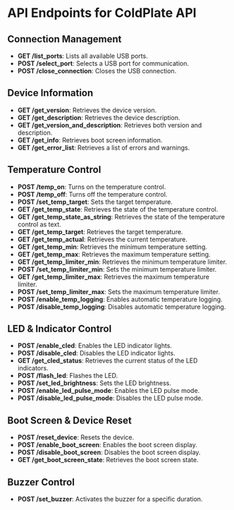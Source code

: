# API Endpoints for ColdPlate API

## Connection Management
- **GET /list_ports**: Lists all available USB ports.
- **POST /select_port**: Selects a USB port for communication.
- **POST /close_connection**: Closes the USB connection.

## Device Information
- **GET /get_version**: Retrieves the device version.
- **GET /get_description**: Retrieves the device description.
- **GET /get_version_and_description**: Retrieves both version and description.
- **GET /get_info**: Retrieves boot screen information.
- **GET /get_error_list**: Retrieves a list of errors and warnings.

## Temperature Control
- **POST /temp_on**: Turns on the temperature control.
- **POST /temp_off**: Turns off the temperature control.
- **POST /set_temp_target**: Sets the target temperature.
- **GET /get_temp_state**: Retrieves the state of the temperature control.
- **GET /get_temp_state_as_string**: Retrieves the state of the temperature control as text.
- **GET /get_temp_target**: Retrieves the target temperature.
- **GET /get_temp_actual**: Retrieves the current temperature.
- **GET /get_temp_min**: Retrieves the minimum temperature setting.
- **GET /get_temp_max**: Retrieves the maximum temperature setting.
- **GET /get_temp_limiter_min**: Retrieves the minimum temperature limiter.
- **POST /set_temp_limiter_min**: Sets the minimum temperature limiter.
- **GET /get_temp_limiter_max**: Retrieves the maximum temperature limiter.
- **POST /set_temp_limiter_max**: Sets the maximum temperature limiter.
- **POST /enable_temp_logging**: Enables automatic temperature logging.
- **POST /disable_temp_logging**: Disables automatic temperature logging.

## LED & Indicator Control
- **POST /enable_cled**: Enables the LED indicator lights.
- **POST /disable_cled**: Disables the LED indicator lights.
- **GET /get_cled_status**: Retrieves the current status of the LED indicators.
- **POST /flash_led**: Flashes the LED.
- **POST /set_led_brightness**: Sets the LED brightness.
- **POST /enable_led_pulse_mode**: Enables the LED pulse mode.
- **POST /disable_led_pulse_mode**: Disables the LED pulse mode.

## Boot Screen & Device Reset
- **POST /reset_device**: Resets the device.
- **POST /enable_boot_screen**: Enables the boot screen display.
- **POST /disable_boot_screen**: Disables the boot screen display.
- **GET /get_boot_screen_state**: Retrieves the boot screen state.

## Buzzer Control
- **POST /set_buzzer**: Activates the buzzer for a specific duration.
